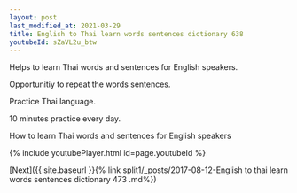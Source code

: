 ```yaml
---
layout: post
last_modified_at: 2021-03-29
title: English to Thai learn words sentences dictionary 638 
youtubeId: sZaVL2u_btw
---
```

 
 
Helps to learn Thai words and sentences for English speakers.

Opportunitiy to repeat the words sentences. 

Practice Thai language. 
 
10 minutes practice every day. 
 
How to learn Thai words and sentences for English speakers 
 
{% include youtubePlayer.html id=page.youtubeId %}
 
 
[Next]({{ site.baseurl }}{% link  split1/_posts/2017-08-12-English to thai learn words sentences dictionary 473 .md%})
 
